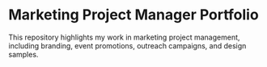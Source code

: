 # Marketing Project Manager Portfolio
This repository highlights my work in marketing project management, including branding, event promotions, outreach campaigns, and design samples.
